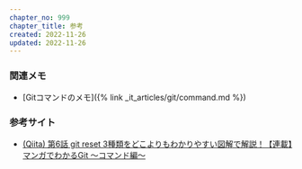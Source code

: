 ```yaml
---
chapter_no: 999
chapter_title: 参考
created: 2022-11-26
updated: 2022-11-26
---
```

### 関連メモ
- [Gitコマンドのメモ]({% link _it_articles/git/command.md %})

### 参考サイト
- [(Qiita) 第6話 git reset 3種類をどこよりもわかりやすい図解で解説！【連載】マンガでわかるGit ～コマンド編～](https://www.r-staffing.co.jp/engineer/entry/20191129_1)
